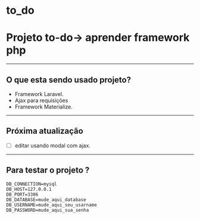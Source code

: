 # to_do

# Projeto to-do-> aprender framework php
---
## O que esta sendo usado projeto?

* Framework Laravel.
* Ajax para requisições
* Framework Materialize.
---
## Próxima atualização
- [ ] editar usando modal com ajax.

---
## Para testar o projeto  ?

    DB_CONNECTION=mysql
    DB_HOST=127.0.0.1
    DB_PORT=3306
    DB_DATABASE=mude_aqui_database
    DB_USERNAME=mude_aqui_seu_usarname
    DB_PASSWORD=mude_aqui_sua_senha
